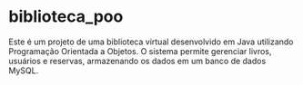 # biblioteca_poo
Este é um projeto de uma biblioteca virtual desenvolvido em Java utilizando Programação Orientada a Objetos. O sistema permite gerenciar livros, usuários e reservas, armazenando os dados em um banco de dados MySQL.

